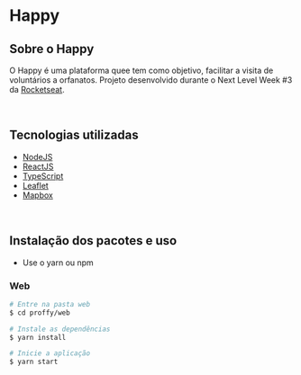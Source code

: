 # Happy


## Sobre o Happy

O Happy é uma plataforma quee tem como objetivo, facilitar a visita de voluntários a orfanatos. Projeto desenvolvido durante o Next Level Week #3 da [Rocketseat](https://rocketseat.com.br/).

<br>

## Tecnologias utilizadas

- [NodeJS](https://nodejs.org/en/)
- [ReactJS](https://reactjs.org/)
- [TypeScript](https://www.typescriptlang.org/)
- [Leaflet](https://leafletjs.com/)
- [Mapbox](https://www.mapbox.com/)

<br>

## Instalação dos pacotes e uso

- Use o yarn ou npm

### Web

```bash
# Entre na pasta web
$ cd proffy/web

# Instale as dependências
$ yarn install

# Inicie a aplicação
$ yarn start
```

<br>
